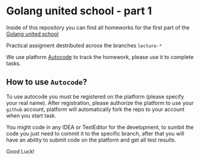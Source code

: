 # Golang united school - part 1

Inside of this repository you can find all homeworks for the first part of the [Golang united school](https://community-z.com/communities/golang/golang-united-school)

Practical assigment destributed acroos the branches `lecture-*`

We use platform [Autocode](https://autocode-next.lab.epam.com) to track the homework, please use it to complete tasks.

## How to use `Autocode`?
To use autocode you must be registered on the platform (please specify your real name).
After registration, please authorize the platform to use your `github` account, platform will automatically fork the repo to your account when you start task.

You might code in any IDEA or TextEditor for the development, to sumbit the code you just need to commit it to the specific branch, after that you will have an ability to submit code on the platform and get all test results.

Good Luck!
